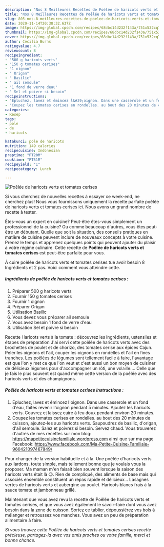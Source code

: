 ```yaml
---
description: "Nos 8 Meilleures Recettes de Poêlée de haricots verts et tomates cerises"
title: "Nos 8 Meilleures Recettes de Poêlée de haricots verts et tomates cerises"
slug: 805-nos-8-meilleures-recettes-de-poelee-de-haricots-verts-et-tomates-cerises
date: 2020-11-14T20:38:32.637Z
image: https://img-global.cpcdn.com/recipes/68dbc14d232f143a/751x532cq70/poelee-de-haricots-verts-et-tomates-cerises-photo-principale-de-la-recette.jpg
thumbnail: https://img-global.cpcdn.com/recipes/68dbc14d232f143a/751x532cq70/poelee-de-haricots-verts-et-tomates-cerises-photo-principale-de-la-recette.jpg
cover: https://img-global.cpcdn.com/recipes/68dbc14d232f143a/751x532cq70/poelee-de-haricots-verts-et-tomates-cerises-photo-principale-de-la-recette.jpg
author: Cecilia Burns
ratingvalue: 4.7
reviewcount: 8
recipeingredient:
- "500 g haricots verts"
- "150 g tomates cerises"
- "1 oignon"
- " Origan"
- " Basilic"
- " ail semoule"
- "1 fond de verre deau"
- " Sel et poivre si besoin"
recipeinstructions:
- "Epluchez, lavez et émincez l&#39;oignon. Dans une casserole et un fond d&#39;eau, faites revenir l&#39;oignon pendant 5 minutes. Ajoutez les haricots verts. Couvrez et laissez cuire à feu doux pendant environ 20 minutes."
- "Coupez les tomates cerises en rondelles. au bout des 20 minutes de cuisson, ajoutez-les aux haricots verts. Saupoudrez de basilic, d&#39;origan, d&#39;ail semoule. Salez et poivrez si besoin. Servez chaud. Vous trouverez d&#39;autres de mes recettes sur mon blog: https://mapetitecuisinefamiliale.wordpress.com ainsi que sur ma page Facebook: https://www.facebook.com/Ma-Petite-Cuisine-Familiale-960421097467849/"
categories:
- Resep
tags:
- pole
- de
- haricots

katakunci: pole de haricots 
nutrition: 149 calories
recipecuisine: Indonesian
preptime: "PT20M"
cooktime: "PT51M"
recipeyield: "1"
recipecategory: Lunch

---
```



![Poêlée de haricots verts et tomates cerises](https://img-global.cpcdn.com/recipes/68dbc14d232f143a/751x532cq70/poelee-de-haricots-verts-et-tomates-cerises-photo-principale-de-la-recette.jpg)

Si vous cherchez de nouvelles recettes à essayer ce week-end, ne cherchez plus! Nous vous fournissons uniquement la recette parfaite poêlée de haricots verts et tomates cerises ici. Nous avons un grand nombre de recette à tester.

Êtes-vous un expert en cuisine? Peut-être êtes-vous simplement un professionnel de la cuisine? Ou comme beaucoup d'autres, vous êtes peut-être un débutant. Quelle que soit la situation, des conseils pratiques en matière de cuisine peuvent inclure de nouveaux concepts à votre cuisine. Prenez le temps et apprenez quelques points qui peuvent ajouter du plaisir à votre régime culinaire. Cette recette de <strong> Poêlée de haricots verts et tomates cerises </strong> est peut-être parfaite pour vous.

<!--inarticleads1-->

À cuire poêlée de haricots verts et tomates cerises tue avoir besoin 8 Ingrédients et 2 pas. Voici comment vous atteindre cette.

##### Ingrédients de poêlée de haricots verts et tomates cerises :

1. Préparer 500 g haricots verts
1. Fournir 150 g tomates cerises
1. Fournir 1 oignon
1. Préparer  Origan
1. Utilisation  Basilic
1. Vous devez vous préparer  ail semoule
1. Vous avez besoin 1 fond de verre d&#39;eau
1. Utilisation  Sel et poivre si besoin


Recette Haricots verts à la tomate : découvrez les ingrédients, ustensiles et étapes de préparation J&#39;ai servi cette poêlée de haricots verts avec des brochettes de poulet et de chorizo, des tomates cerise aux épices Cajun. Peler les oignons et l&#39;ail, couper les oignons en rondelles et l&#39;ail en fines tranches. Les poêlées de légumes sont tellement facile à faire, l&#39;avantage est que l&#39;on y met ce que l&#39;on veut et c&#39;est aussi un bon moyen de cuisiner de délicieux légumes pour d&#39;accompagner un rôti, une volaille…. Celle que je fais le plus souvent est quand même cette version de la poêlée avec des haricots verts et des champignons. 

<!--inarticleads2-->

##### Poêlée de haricots verts et tomates cerises instructions :

1. Epluchez, lavez et émincez l&#39;oignon. Dans une casserole et un fond d&#39;eau, faites revenir l&#39;oignon pendant 5 minutes. Ajoutez les haricots verts. Couvrez et laissez cuire à feu doux pendant environ 20 minutes.
1. Coupez les tomates cerises en rondelles. au bout des 20 minutes de cuisson, ajoutez-les aux haricots verts. Saupoudrez de basilic, d&#39;origan, d&#39;ail semoule. Salez et poivrez si besoin. Servez chaud. Vous trouverez d&#39;autres de mes recettes sur mon blog: https://mapetitecuisinefamiliale.wordpress.com ainsi que sur ma page Facebook: https://www.facebook.com/Ma-Petite-Cuisine-Familiale-960421097467849/


Pour changer de la version habituelle et à la. Une poêlée d&#39;haricots verts aux lardons, toute simple, mais tellement bonne que je voulais vous la proposer. Ma maman m&#39;en faisait bien souvent lorsque la saison des haricots verts était là 😉. Rien de compliqué, des aliments de base mais qui associés ensemble constituent un repas rapide et délicieux… Lasagnes vertes de haricots verts et aubergine au poulet. Haricots blancs frais à la sauce tomate et jambonneau grillé. 

<!--inarticleads1-->

<p>
Maintenant que vous avez revu la recette de Poêlée de haricots verts et tomates cerises, et que vous avez également le savoir-faire dont vous avez besoin dans la zone de cuisson. Sortez ce tablier, dépoussiérez vos bols à mélanger et retroussez vos manches. Vous avez un peu de préparation alimentaire à faire.
</p>

<p>
<i>Si vous trouvez cette Poêlée de haricots verts et tomates cerises recette précieuse, partagez-la avec vos amis proches ou votre famille, merci et bonne chance.</i>
</p>
